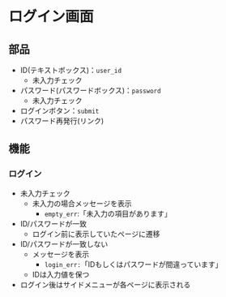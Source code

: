 # ログイン画面

## 部品

- ID(テキストボックス)：`user_id`
    - 未入力チェック
- パスワード(パスワードボックス)：`password`
    - 未入力チェック
- ログインボタン：`submit`
- パスワード再発行(リンク)

## 機能

### ログイン

- 未入力チェック
    - 未入力の場合メッセージを表示
        - `empty_err`:「未入力の項目があります」
- ID/パスワードが一致
    - ログイン前に表示していたページに遷移
- ID/パスワードが一致しない
    - メッセージを表示
        - `login_err:`「IDもしくはパスワードが間違っています」
    - IDは入力値を保つ
- ログイン後はサイドメニューが各ページに表示される
